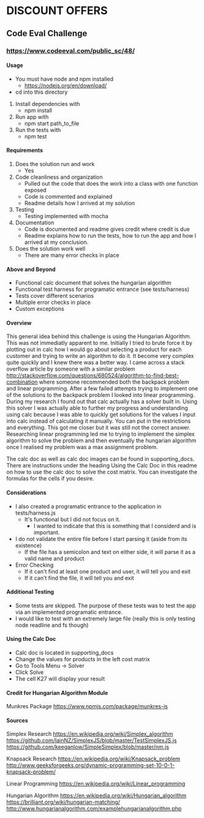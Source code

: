 # DISCOUNT OFFERS

## Code Eval Challenge

### https://www.codeeval.com/public_sc/48/

#### Usage

  * You must have node and npm installed
    * https://nodejs.org/en/download/
  * cd into this directory
  1. Install dependencies with
      - npm install
  2. Run app with
      - npm start path_to_file
  3. Run the tests with
      - npm test

#### Requirements
  1. Does the solution run and work
      - Yes
  2. Code cleanliness and organization
      - Pulled out the code that does the work into a class with one function exposed
      - Code is commented and explained
      - Readme details how I arrived at my solution
  3. Testing
      - Testing implemented with mocha
  4. Documentation
      - Code is documented and readme gives credit where credit is due
      - Readme explains how to run the tests, how to run the app and
      how I arrived at my conclusion.
  5. Does the solution work well
      - There are many error checks in place

#### Above and Beyond
  - Functional calc document that solves the hungarian algorithm
  - Functional test harness for programatic entrance (see tests/harness)
  - Tests cover different scenarios
  - Multiple error checks in place
  - Custom exceptions

#### Overview

  This general idea behind this challenge is using the Hungarian Algorithm. This was not immediatly apparent to me. Initially I tried
  to brute force it by plotting out in calc how I would go about selecting a product for each customer and trying to write an
  algorithm to do it. It become very complex quite quickly and I knew there was a better way. I came across a stack overflow article
  by someone with a similar problem http://stackoverflow.com/questions/680524/algorithm-to-find-best-combination where someone recommended both
  the backpack problem and linear programming. After a few failed attempts trying to implement one of the solutions to the backpack problem
  I looked into linear programming. During my research I found out that calc actually has a solver built in. Using this solver I was
  actually able to further my progress and understanding using calc because I was able to quickly get solutions for the values I input
  into calc instead of calculating it manually. You can put in the restrictions and everything. This got  me closer but it was still not the correct answer.
  Researching linear programming led me to trying to implement the simplex algorithm to solve the problem and then eventually the hungarian algorithm once I
  realised my problem was a max assignment problem.

  The calc doc as well as calc doc images can be found in supporting_docs. There are instructions under the heading
  Using the Calc Doc in this readme on how to use the calc doc to solve the cost matrix. You can investigate
  the formulas for the cells if you desire.

#### Considerations
  - I also created a programatic entrance to the application in tests/harness.js
    - It's functional but I did not focus on it.
      - I wanted to indicate that this is something that I considerd and is important.
  - I do not validate the entire file before I start parsing it (aside from its existence)
    - If the file has a semicolon and text on either side, it will parse it as a valid name and product
  - Error Checking
    - If it can't find at least one product and user, it will tell you and exit
    - If it can't find the file, it will tell you and exit

#### Additional Testing
  - Some tests are skipped. The purpose of these tests was to test the app via an implemented programatic entrance.
  - I would like to test with an extremely large file (really this is only testing node readline and fs though)

#### Using the Calc Doc
  - Calc doc is located in supporting_docs
  - Change the values for products in the left cost matrix
  - Go to Tools Menu -> Solver
  - Click Solve
  - The cell K27 will display your result

#### Credit for Hungarian Algorithm Module

  Munkres Package
    https://www.npmjs.com/package/munkres-js

#### Sources

  Simplex Research
    https://en.wikipedia.org/wiki/Simplex_algorithm
    https://github.com/IainNZ/SimplexJS/blob/master/TestSimplexJS.js
    https://github.com/keeganlow/SimpleSimplex/blob/master/nm.js

  Knapsack Research
    https://en.wikipedia.org/wiki/Knapsack_problem
    http://www.geeksforgeeks.org/dynamic-programming-set-10-0-1-knapsack-problem/

  Linear Programming
    https://en.wikipedia.org/wiki/Linear_programming

  Hungarian Algorithm
    https://en.wikipedia.org/wiki/Hungarian_algorithm
    https://brilliant.org/wiki/hungarian-matching/
    http://www.hungarianalgorithm.com/examplehungarianalgorithm.php
